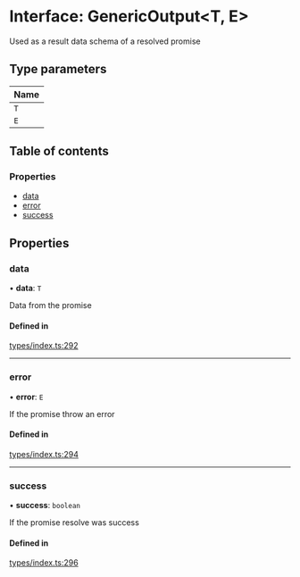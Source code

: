 # Interface: GenericOutput<T, E\>

Used as a result data schema of a resolved promise

## Type parameters

| Name |
| :------ |
| `T` |
| `E` |

## Table of contents

### Properties

- [data](GenericOutput.md#data)
- [error](GenericOutput.md#error)
- [success](GenericOutput.md#success)

## Properties

### data

• **data**: `T`

Data from the promise

#### Defined in

[types/index.ts:292](https://github.com/nevermined-io/components-catalog/blob/430abaf/catalog/src/types/index.ts#L292)

___

### error

• **error**: `E`

If the promise throw an error

#### Defined in

[types/index.ts:294](https://github.com/nevermined-io/components-catalog/blob/430abaf/catalog/src/types/index.ts#L294)

___

### success

• **success**: `boolean`

If the promise resolve was success

#### Defined in

[types/index.ts:296](https://github.com/nevermined-io/components-catalog/blob/430abaf/catalog/src/types/index.ts#L296)
